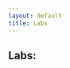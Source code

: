 ```yaml
---
layout: default
title: Labs
---
```

## Labs:
<!--
+ **Lab 1:** Magpie Lab, Activity 2
+ PDF file(89KB): [MagpieLabStudentGuidePages4to5.pdf](/apcompsci3/assets/MagpieLabStudentGuidePages4to5)
+ BlueJ Project ZIP file(5KB): [MagpieLabActivity2.zip](/apcompsci3/assets/MagpieLabActivity2)

---

+ **Lab 2:** Magpie Lab, Activity 3
+ PDF file(114KB): [MagpieLabStudentGuidePages6to8.pdf](/apcompsci3/assets/MagpieLabStudentGuidePages6to8)
+ BlueJ Project ZIP file(9KB): [MagpieLabActivity3.zip](/apcompsci3/assets/MagpieLabActivity3)
-->

